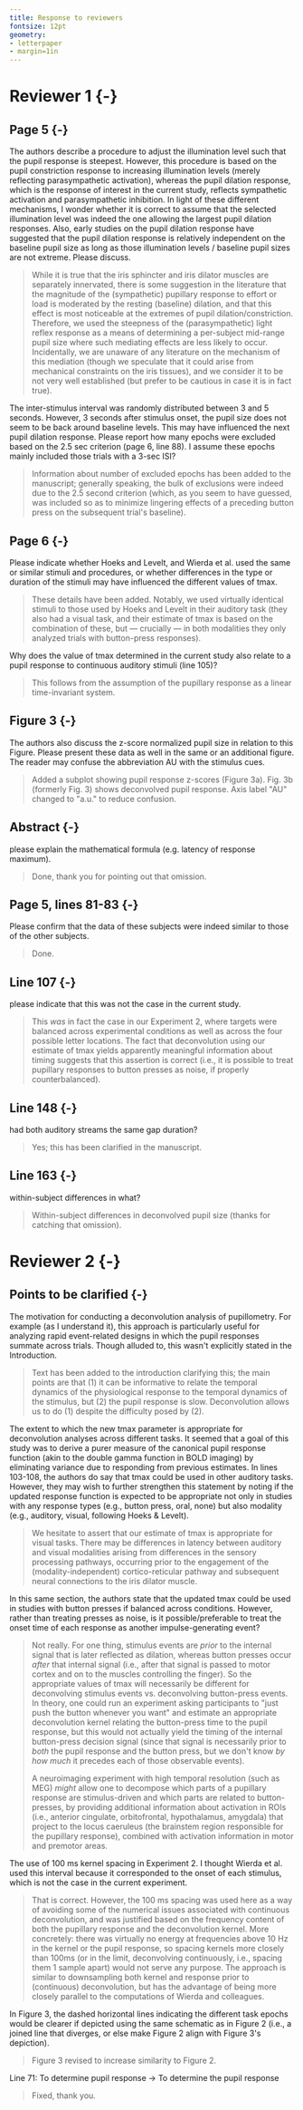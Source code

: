 ```yaml
---
title: Response to reviewers
fontsize: 12pt
geometry:
- letterpaper
- margin=1in
---
```


# Reviewer 1 {-}
## Page 5 {-}
The authors describe a procedure to adjust the illumination level such that the pupil response is steepest. However, this procedure is based on the pupil constriction response to increasing illumination levels (merely reflecting parasympathetic activation), whereas the pupil dilation response, which is the response of interest in the current study, reflects sympathetic activation and parasympathetic inhibition.  In light of these different mechanisms, I wonder whether it is correct to assume that the selected illumination level was indeed the one allowing the largest pupil dilation responses. Also, early studies on the pupil dilation response have suggested that the pupil dilation response is relatively independent on the baseline pupil size as long as those illumination levels / baseline pupil sizes are not extreme. Please discuss.

> While it is true that the iris sphincter and iris dilator muscles are separately innervated, there is some suggestion in the literature that the magnitude of the (sympathetic) pupillary response to effort or load is moderated by the resting (baseline) dilation, and that this effect is most noticeable at the extremes of pupil dilation/constriction. Therefore, we used the steepness of the (parasympathetic) light reflex response as a means of determining a per-subject mid-range pupil size where such mediating effects are less likely to occur. Incidentally, we are unaware of any literature on the mechanism of this mediation (though we speculate that it could arise from mechanical constraints on the iris tissues), and we consider it to be not very well established (but prefer to be cautious in case it is in fact true).

The inter-stimulus interval was randomly distributed between 3 and 5 seconds. However, 3 seconds after stimulus onset, the pupil size does not seem to be back around baseline levels. This may have influenced the next pupil dilation response. Please report how many epochs were excluded based on the 2.5 sec criterion (page 6, line 88). I assume these epochs mainly included those trials with a 3-sec ISI?

> Information about number of excluded epochs has been added to the manuscript; generally speaking, the bulk of exclusions were indeed due to the 2.5 second criterion (which, as you seem to have guessed, was included so as to minimize lingering effects of a preceding button press on the subsequent trial's baseline).

## Page 6 {-}
Please indicate whether Hoeks and Levelt, and Wierda et al. used the same or similar stimuli and procedures, or whether differences in the type or duration of the stimuli may have influenced the different values of tmax.

> These details have been added. Notably, we used virtually identical stimuli to those used by Hoeks and Levelt in their auditory task (they also had a visual task, and their estimate of tmax is based on the combination of these, but — crucially — in both modalities they only analyzed trials with button-press responses).

Why does the value of tmax determined in the current study also relate to a pupil response to continuous auditory stimuli (line 105)?

> This follows from the assumption of the pupillary response as a linear time-invariant system.

## Figure 3 {-}
The authors also discuss the z-score normalized pupil size in relation to this Figure. Please present these data as well in the same or an additional figure. The reader may confuse the abbreviation AU with the stimulus cues.

> Added a subplot showing pupil response z-scores (Figure 3a). Fig. 3b (formerly Fig. 3) shows deconvolved pupil response. Axis label "AU" changed to "a.u." to reduce confusion.

## Abstract {-}
please explain the mathematical formula (e.g. latency of response maximum).

> Done, thank you for pointing out that omission.

## Page 5, lines 81-83 {-}
Please confirm that the data of these subjects were indeed similar to those of the other subjects.

> Done.

## Line 107 {-}
please indicate that this was not the case in the current study.

> This *was* in fact the case in our Experiment 2, where targets were balanced across experimental conditions as well as across the four possible letter locations. The fact that deconvolution using our estimate of tmax yields apparently meaningful information about timing suggests that this assertion is correct (i.e., it is possible to treat pupillary responses to button presses as noise, if properly counterbalanced).

## Line 148 {-}
had both auditory streams the same gap duration?

> Yes; this has been clarified in the manuscript.

## Line 163 {-}
within-subject differences in what?

> Within-subject differences in deconvolved pupil size (thanks for catching that omission).

# Reviewer 2 {-}
## Points to be clarified {-}
The motivation for conducting a deconvolution analysis of pupillometry. For example (as I understand it), this approach is particularly useful for analyzing rapid event-related designs in which the pupil responses summate across trials. Though alluded to, this wasn't explicitly stated in the Introduction.

> Text has been added to the introduction clarifying this; the main points are that (1) it can be informative to relate the temporal dynamics of the physiological response to the temporal dynamics of the stimulus, but (2) the pupil response is slow. Deconvolution allows us to do (1) despite the difficulty posed by (2).

The extent to which the new tmax parameter is appropriate for deconvolution analyses across different tasks. It seemed that a goal of this study was to derive a purer measure of the canonical pupil response function (akin to the double gamma function in BOLD imaging) by eliminating variance due to responding from previous estimates. In lines 103-108, the authors do say that tmax could be used in other auditory tasks. However, they may wish to further strengthen this statement by noting if the updated response function is expected to be appropriate not only in studies with any response types (e.g., button press, oral, none) but also modality (e.g., auditory, visual, following Hoeks & Levelt).

> We hesitate to assert that our estimate of tmax is appropriate for visual tasks. There may be differences in latency between auditory and visual modalities arising from differences in the sensory processing pathways, occurring prior to the engagement of the (modality-independent) cortico-reticular pathway and subsequent neural connections to the iris dilator muscle.

In this same section, the authors state that the updated tmax could be used in studies with button presses if balanced across conditions. However, rather than treating presses as noise, is it possible/preferable to treat the onset time of each response as another impulse-generating event?

> Not really. For one thing, stimulus events are *prior* to the internal signal that is later reflected as dilation, whereas button presses occur *after* that internal signal (i.e., after that signal is passed to motor cortex and on to the muscles controlling the finger).  So the appropriate values of tmax will necessarily be different for deconvolving stimulus events vs. deconvolving button-press events. In theory, one could run an experiment asking participants to "just push the button whenever you want" and estimate an appropriate deconvolution kernel relating the button-press time to the pupil response, but this would not actually yield the timing of the internal button-press decision signal (since that signal is necessarily prior to *both* the pupil response and the button press, but we don't know *by how much* it precedes each of those observable events).
> 
> A neuroimaging experiment with high temporal resolution (such as MEG) *might* allow one to decompose which parts of a pupillary response are stimulus-driven and which parts are related to button-presses, by providing additional information about activation in ROIs (i.e., anterior cingulate, orbitofrontal, hypothalamus, amygdala) that project to the locus caeruleus (the brainstem region responsible for the pupillary response), combined with activation information in motor and premotor areas.

The use of 100 ms kernel spacing in Experiment 2. I thought Wierda et al. used this interval because it corresponded to the onset of each stimulus, which is not the case in the current experiment.

> That is correct. However, the 100 ms spacing was used here as a way of avoiding some of the numerical issues associated with continuous deconvolution, and was justified based on the frequency content of both the pupillary response and the deconvolution kernel. More concretely: there was virtually no energy at frequencies above 10 Hz in the kernel or the pupil response, so spacing kernels more closely than 100ms (or in the limit, deconvolving continuously, i.e., spacing them 1 sample apart) would not serve any purpose. The approach is similar to downsampling both kernel and response prior to (continuous) deconvolution, but has the advantage of being more closely parallel to the computations of Wierda and colleagues.

In Figure 3, the dashed horizontal lines indicating the different task epochs would be clearer if depicted using the same schematic as in Figure 2 (i.e., a joined line that diverges, or else make Figure 2 align with Figure 3's depiction).

> Figure 3 revised to increase similarity to Figure 2.

Line 71: To determine pupil response → To determine the pupil response

> Fixed, thank you.
